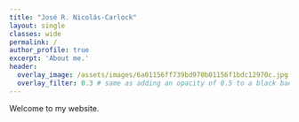 ```yaml
---
title: "José R. Nicolás-Carlock"
layout: single
classes: wide
permalink: /
author_profile: true
excerpt: 'About me.'
header:
  overlay_image: /assets/images/6a01156ff739bd970b01156f1bdc12970c.jpg
  overlay_filter: 0.3 # same as adding an opacity of 0.5 to a black background
---
```


Welcome to my website.
